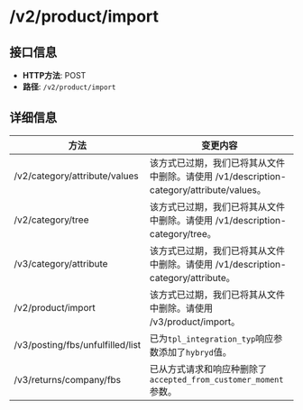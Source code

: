 # /v2/product/import

## 接口信息

- **HTTP方法**: POST
- **路径**: `/v2/product/import`

## 详细信息

方法 | 变更内容  
---|---  
/v2/category/attribute/values | 该方式已过期，我们已将其从文件中删除。请使用 /v1/description-category/attribute/values。  
/v2/category/tree | 该方式已过期，我们已将其从文件中删除。请使用 /v1/description-category/tree。  
/v3/category/attribute | 该方式已过期，我们已将其从文件中删除。请使用 /v1/description-category/attribute。  
/v2/product/import | 该方式已过期，我们已将其从文件中删除。请使用 /v3/product/import。  
/v3/posting/fbs/unfulfilled/list | 已为`tpl_integration_typ`响应参数添加了`hybryd`值。  
/v3/returns/company/fbs | 已从方式请求和响应种删除了`accepted_from_customer_moment`参数。

